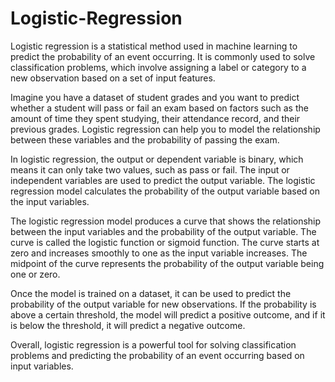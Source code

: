 # Logistic-Regression

Logistic regression is a statistical method used in machine learning to predict the probability of an event occurring. It is commonly used to solve classification problems, which involve assigning a label or category to a new observation based on a set of input features.

Imagine you have a dataset of student grades and you want to predict whether a student will pass or fail an exam based on factors such as the amount of time they spent studying, their attendance record, and their previous grades. Logistic regression can help you to model the relationship between these variables and the probability of passing the exam.

In logistic regression, the output or dependent variable is binary, which means it can only take two values, such as pass or fail. The input or independent variables are used to predict the output variable. The logistic regression model calculates the probability of the output variable based on the input variables.

The logistic regression model produces a curve that shows the relationship between the input variables and the probability of the output variable. The curve is called the logistic function or sigmoid function. The curve starts at zero and increases smoothly to one as the input variable increases. The midpoint of the curve represents the probability of the output variable being one or zero.

Once the model is trained on a dataset, it can be used to predict the probability of the output variable for new observations. If the probability is above a certain threshold, the model will predict a positive outcome, and if it is below the threshold, it will predict a negative outcome.

Overall, logistic regression is a powerful tool for solving classification problems and predicting the probability of an event occurring based on input variables.
